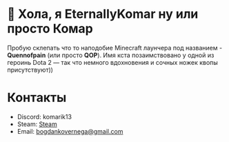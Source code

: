 # 👋 Хола, я EternallyKomar ну или просто Комар

Пробую склепать что то наподобие Minecraft лаунчера под названием - **Quennofpain** (или просто **QOP**). Имя кста позаимствовано у одной из героинь Dota 2 — так что немного вдохновения и сочных ножек квопы присутствуют))

# Контакты
- Discord: komarik13  
- Steam: [Steam](https://steamcommunity.com/id/Bajuzza/)  
- Email: bogdankovernega@gmail.com
